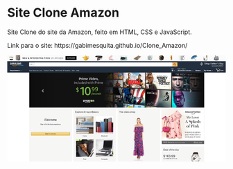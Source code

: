 # Site Clone Amazon
 
 
 <p>Site Clone do site da Amazon, feito em HTML, CSS e JavaScript.</p>
 
 
 
 <p>Link para o site: https://gabimesquita.github.io/Clone_Amazon/</p>
 
 
 <img src="amazon.png">
